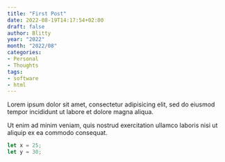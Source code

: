 ```yaml
---
title: "First Post"
date: 2022-08-19T14:17:54+02:00
draft: false
author: Blitty
year: "2022"
month: "2022/08"
categories:
- Personal
- Thoughts
tags:
- software
- html
---
```


Lorem ipsum dolor sit amet, consectetur adipisicing elit, sed do eiusmod
tempor incididunt ut labore et dolore magna aliqua.
<!--more-->
Ut enim ad minim veniam, quis nostrud exercitation ullamco laboris nisi ut
aliquip ex ea commodo consequat.

```js
let x = 25;
let y = 30;
```

